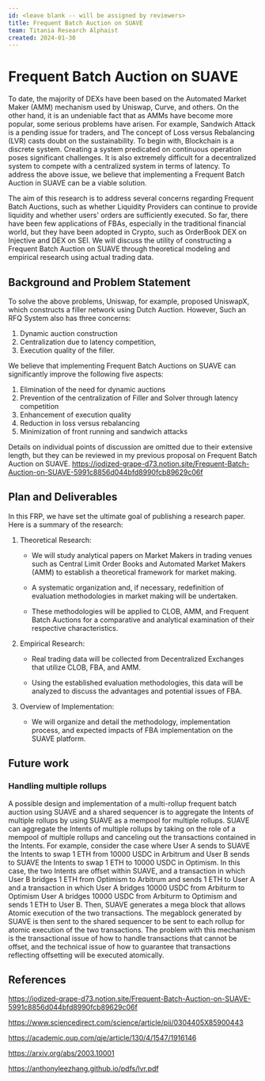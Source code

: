 ```yaml
---
id: <leave blank -- will be assigned by reviewers>
title: Frequent Batch Auction on SUAVE
team: Titania Research Alphaist
created: 2024-01-30
---
```


# Frequent Batch Auction on SUAVE

To date, the majority of DEXs have been based on the Automated Market Maker (AMM) mechanism used by Uniswap, Curve, and others. On the other hand, it is an undeniable fact that as AMMs have become more popular, some serious problems have arisen. For example, Sandwich Attack is a pending issue for traders, and The concept of Loss versus Rebalancing (LVR) casts doubt on the sustainability. To begin with, Blockchain is a discrete system. Creating a system predicated on continuous operation poses significant challenges. It is also extremely difficult for a decentralized system to compete with a centralized system in terms of latency. To address the above issue, we believe that implementing a Frequent Batch Auction in SUAVE can be a viable solution. 

The aim of this research is to address several concerns regarding Frequent Batch Auctions, such as whether Liquidity Providers can continue to provide liquidity and whether users' orders are sufficiently executed. So far, there have been few applications of FBAs, especially in the traditional financial world, but they have been adopted in Crypto, such as OrderBook DEX on Injective and DEX on SEI. We will discuss the utility of constructing a Frequent Batch Auction on SUAVE through theoretical modeling and empirical research using actual trading data.


## Background and Problem Statement
To solve the above problems, Uniswap, for example, proposed UniswapX, which constructs a filler network using Dutch Auction. However, Such an RFQ System also has three concerns: 
1. Dynamic auction construction
2. Centralization due to latency competition,
3. Execution quality of the filler.

We believe that implementing Frequent Batch Auctions on SUAVE can significantly improve the following five aspects:

1. Elimination of the need for dynamic auctions
2. Prevention of the centralization of Filler and Solver through latency competition
3. Enhancement of execution quality
4. Reduction in loss versus rebalancing
5. Minimization of front running and sandwich attacks

Details on individual points of discussion are omitted due to their extensive length, but they can be reviewed in my previous proposal on Frequent Batch Auction on SUAVE.
https://iodized-grape-d73.notion.site/Frequent-Batch-Auction-on-SUAVE-5991c8856d044bfd8990fcb89629c06f

## Plan and Deliverables
In this FRP, we have set the ultimate goal of publishing a research paper. Here is a summary of the research:
1. Theoretical Research:

   - We will study analytical papers on Market Makers in trading venues such as Central Limit Order Books and Automated Market Makers (AMM) to establish a theoretical framework for market making.

   - A systematic organization and, if necessary, redefinition of evaluation methodologies in market making will be undertaken.

   - These methodologies will be applied to CLOB, AMM, and Frequent Batch Auctions for a comparative and analytical examination of their respective characteristics.
2. Empirical Research:

   - Real trading data will be collected from Decentralized Exchanges that utilize CLOB, FBA, and AMM.
     
   - Using the established evaluation methodologies, this data will be analyzed to discuss the advantages and potential issues of FBA.

3. Overview of Implementation:
   - We will organize and detail the methodology, implementation process, and expected impacts of FBA implementation on the SUAVE platform.

## Future work
### Handling multiple rollups

A possible design and implementation of a multi-rollup frequent batch auction using SUAVE and a shared sequencer is to aggregate the Intents of multiple rollups by using SUAVE as a mempool for multiple rollups. SUAVE can aggregate the Intents of multiple rollups by taking on the role of a mempool of multiple rollups and canceling out the transactions contained in the Intents. For example, consider the case where User A sends to SUAVE the Intents to swap 1 ETH from 10000 USDC in Arbitrum and User B sends to SUAVE the Intents to swap 1 ETH to 10000 USDC in Optimism. In this case, the two Intents are offset within SUAVE, and a transaction in which User B bridges 1 ETH from Optimism to Arbitrum and sends 1 ETH to User A and a transaction in which User A bridges 10000 USDC from Arbiturm to Optimism User A bridges 10000 USDC from Arbiturm to Optimism and sends 1 ETH to User B. Then, SUAVE generates a mega block that allows Atomic execution of the two transactions. The megablock generated by SUAVE is then sent to the shared sequencer to be sent to each rollup for atomic execution of the two transactions. The problem with this mechanism is the transactional issue of how to handle transactions that cannot be offset, and the technical issue of how to guarantee that transactions reflecting offsetting will be executed atomically.


## References

https://iodized-grape-d73.notion.site/Frequent-Batch-Auction-on-SUAVE-5991c8856d044bfd8990fcb89629c06f

https://www.sciencedirect.com/science/article/pii/0304405X85900443

https://academic.oup.com/qje/article/130/4/1547/1916146

https://arxiv.org/abs/2003.10001

https://anthonyleezhang.github.io/pdfs/lvr.pdf
